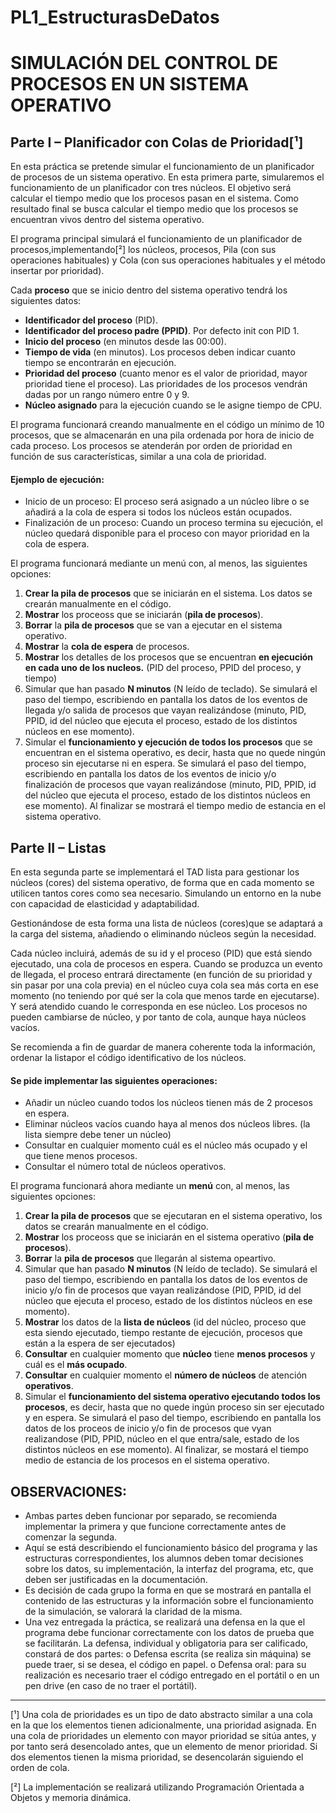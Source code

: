 # PL1_EstructurasDeDatos


# SIMULACIÓN DEL CONTROL DE PROCESOS EN UN SISTEMA OPERATIVO

## Parte I – Planificador con Colas de Prioridad[¹]
En esta práctica se pretende simular el funcionamiento de un planificador de procesos de un sistema operativo. En esta primera parte, simularemos el funcionamiento de un planificador con tres núcleos. El objetivo será calcular el tiempo medio que los procesos pasan en el sistema. Como resultado final se busca calcular el tiempo medio que los procesos se encuentran vivos dentro del sistema operativo.

El programa principal simulará el funcionamiento de un planificador de procesos,implementando[²] los núcleos, procesos, Pila (con sus operaciones habituales) y Cola (con sus operaciones habituales y el método insertar por prioridad).

Cada **proceso** que se inicio dentro del sistema operativo tendrá los siguientes datos:

* __Identificador del proceso__ (PID).
* __Identificador del proceso padre (PPID)__. Por defecto init con PID 1.
* __Inicio del proceso__ (en minutos desde las 00:00).
* __Tiempo de vida__ (en minutos). Los procesos deben indicar cuanto tiempo se encontrarán en ejecución.
* __Prioridad del proceso__ (cuanto menor es el valor de prioridad, mayor prioridad tiene el proceso). Las prioridades de los procesos vendrán dadas por un rango número entre 0 y 9.
* __Núcleo asignado__ para la ejecución cuando se le asigne tiempo de CPU.

El programa funcionará creando manualmente en el código un mínimo de 10 procesos, que se almacenarán en una pila ordenada por hora de inicio de cada proceso. Los procesos se atenderán por orden de prioridad en función de sus características, similar a una cola de prioridad.


#### Ejemplo de ejecución:
* Inicio de un proceso: El proceso será asignado a un núcleo libre o se añadirá a la cola de espera si todos los núcleos están ocupados.
* Finalización de un proceso: Cuando un proceso termina su ejecución, el núcleo quedará disponible para el proceso con mayor prioridad en la cola de espera.


El programa funcionará mediante un menú con, al menos, las siguientes opciones:

1. __Crear la pila de procesos__ que se iniciarán en el sistema. Los datos se crearán manualmente en el código.
2. __Mostrar__ los proceoss que se iniciarán (__pila de procesos__).
3. __Borrar__ la __pila de procesos__ que se van a ejecutar en el sistema operativo.
4. __Mostrar__ la __cola de espera__ de procesos.
5. __Mostrar__ los detalles de los procesos que se encuentran __en ejecución en cada uno de los nucleos.__ (PID del proceso, PPID del proceso, y tiempo)
6. Simular que han pasado __N minutos__ (N leído de teclado). Se simulará el paso del tiempo, escribiendo en pantalla los datos de los eventos de llegada y/o salida de procesos que vayan realizándose (minuto, PID, PPID, id del núcleo que ejecuta el proceso, estado de los distintos núcleos en ese momento).
7. Simular el __funcionamiento y ejecución de todos los procesos__ que se encuentran en el sistema operativo, es decir, hasta que no quede ningún proceso sin ejecutarse ni en espera. Se simulará el paso del tiempo, escribiendo en pantalla los datos de los eventos de inicio y/o finalización de procesos que vayan realizándose (minuto, PID, PPID, id del núcleo que ejecuta el proceso, estado de los distintos núcleos en ese momento). Al finalizar se mostrará el tiempo medio de estancia en el sistema operativo.



## Parte II – Listas

En esta segunda parte se implementará el TAD lista para gestionar los núcleos (cores) del sistema operativo, de forma que en cada momento se utilicen tantos cores como sea necesario. Simulando un entorno en la nube con capacidad de elasticidad y adaptabilidad.

Gestionándose de esta forma una lista de núcleos (cores)que se adaptará a la carga del sistema, añadiendo o eliminando núcleos según la necesidad.

Cada núcleo incluirá, además de su id y el proceso (PID) que está siendo ejecutado, una cola de procesos en espera. Cuando se produzca un evento de llegada, el proceso entrará directamente (en función de su prioridad y sin pasar por una cola previa) en el núcleo cuya cola sea más corta en ese momento (no teniendo por qué ser la cola que menos tarde en ejecutarse). Y será atendido cuando le corresponda en ese núcleo. Los procesos no pueden cambiarse de núcleo, y por tanto de cola, aunque haya núcleos vacíos.

Se recomienda a fin de guardar de manera coherente toda la información, ordenar la listapor el código identificativo de los núcleos.

#### Se pide implementar las siguientes operaciones:

* Añadir un núcleo cuando todos los núcleos tienen más de 2 procesos en espera.
* Eliminar núcleos vacíos cuando haya al menos dos núcleos libres. (la lista siempre debe tener un núcleo)
* Consultar en cualquier momento cuál es el núcleo más ocupado y el que tiene menos procesos.
* Consultar el número total de núcleos operativos.

El programa funcionará ahora mediante un __menú__ con, al menos, las siguientes opciones:

1. __Crear la pila de procesos__ que se ejecutaran en el sistema operativo, los datos se crearán manualmente en el código.
2. __Mostrar__ los proceoss que se iniciarán en el sistema operativo (__pila de procesos__).
3. __Borrar__ la __pila de procesos__ que llegarán al sistema opeartivo.
4. Simular que han pasado __N minutos__ (N leído de teclado). Se simulará el paso del tiempo, escribiendo en pantalla los datos de los eventos de inicio y/o fin de procesos que vayan realizándose (PID, PPID, id del núcleo que ejecuta el proceso, estado de los distintos núcleos en ese momento).
5. __Mostrar__ los datos de la __lista de núcleos__ (id del núcleo, proceso que esta siendo ejecutado, tiempo restante de ejecución, procesos que están a la espera de ser ejecutados)
6. __Consultar__ en cualquier momento que __núcleo__ tiene __menos procesos__ y cuál es el __más ocupado__.
7. __Consultar__ en cualquier momento el __número de núcleos__ de atención __operativos__.
8. Simular el __funcionamiento del sistema operativo ejecutando todos los procesos__, es decir, hasta que no quede ingún proceso sin ser ejecutado y en espera. Se simulará el paso del tiempo, escribiendo en pantalla los datos de los proceos de inicio y/o fin de procesos que vyan realizandose (PID, PPID, núcleo en el que entra/sale, estado de los distintos núcleos en ese momento). Al finalizar, se mostará el tiempo medio de estancia de los procesos en el sistema operativo.


## OBSERVACIONES:
* Ambas partes deben funcionar por separado, se recomienda implementar la primera y que funcione correctamente antes de comenzar la segunda.
* Aquí se está describiendo el funcionamiento básico del programa y las estructuras correspondientes, los alumnos deben tomar decisiones sobre los datos, su implementación, la interfaz del programa, etc, que deben ser justificadas en la documentación.
* Es decisión de cada grupo la forma en que se mostrará en pantalla el contenido de las estructuras y la información sobre el funcionamiento de la simulación, se valorará la claridad de la misma.
* Una vez entregada la práctica, se realizará una defensa en la que el programa debe funcionar correctamente con los datos de prueba que se facilitarán. La defensa, individual y obligatoria para ser calificado, constará de dos partes: o Defensa escrita (se realiza sin máquina) se puede traer, si se desea, el código en papel. o Defensa oral: para su realización es necesario traer el código entregado en el portátil o en un pen drive (en caso de no traer el portátil).



***

[¹] Una cola de prioridades es un tipo de dato abstracto similar a una cola en la que los elementos tienen adicionalmente, una prioridad asignada. En una cola de prioridades un elemento con mayor prioridad se sitúa antes, y por tanto será desencolado antes, que un elemento de menor prioridad. Si dos elementos tienen la misma prioridad, se desencolarán siguiendo el orden de cola.

[²] La implementación se realizará utilizando Programación Orientada a Objetos y memoria dinámica.